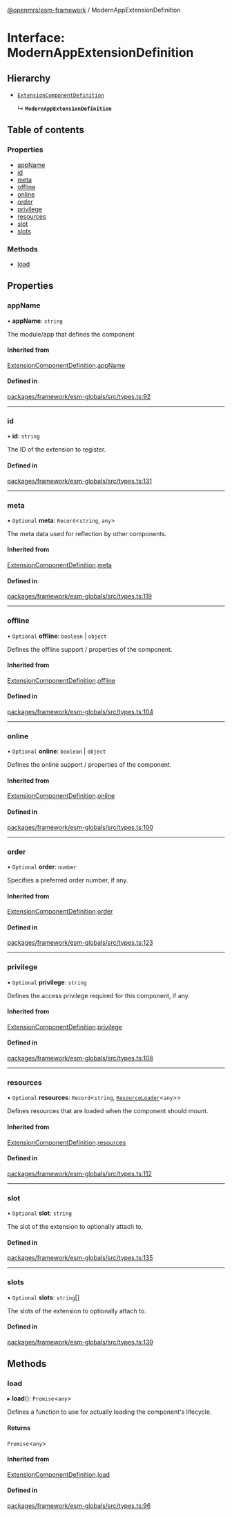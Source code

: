 [@openmrs/esm-framework](../API.md) / ModernAppExtensionDefinition

# Interface: ModernAppExtensionDefinition

## Hierarchy

- [`ExtensionComponentDefinition`](ExtensionComponentDefinition.md)

  ↳ **`ModernAppExtensionDefinition`**

## Table of contents

### Properties

- [appName](ModernAppExtensionDefinition.md#appname)
- [id](ModernAppExtensionDefinition.md#id)
- [meta](ModernAppExtensionDefinition.md#meta)
- [offline](ModernAppExtensionDefinition.md#offline)
- [online](ModernAppExtensionDefinition.md#online)
- [order](ModernAppExtensionDefinition.md#order)
- [privilege](ModernAppExtensionDefinition.md#privilege)
- [resources](ModernAppExtensionDefinition.md#resources)
- [slot](ModernAppExtensionDefinition.md#slot)
- [slots](ModernAppExtensionDefinition.md#slots)

### Methods

- [load](ModernAppExtensionDefinition.md#load)

## Properties

### appName

• **appName**: `string`

The module/app that defines the component

#### Inherited from

[ExtensionComponentDefinition](ExtensionComponentDefinition.md).[appName](ExtensionComponentDefinition.md#appname)

#### Defined in

[packages/framework/esm-globals/src/types.ts:92](https://github.com/openmrs/openmrs-esm-core/blob/master/packages/framework/esm-globals/src/types.ts#L92)

___

### id

• **id**: `string`

The ID of the extension to register.

#### Defined in

[packages/framework/esm-globals/src/types.ts:131](https://github.com/openmrs/openmrs-esm-core/blob/master/packages/framework/esm-globals/src/types.ts#L131)

___

### meta

• `Optional` **meta**: `Record`<`string`, `any`\>

The meta data used for reflection by other components.

#### Inherited from

[ExtensionComponentDefinition](ExtensionComponentDefinition.md).[meta](ExtensionComponentDefinition.md#meta)

#### Defined in

[packages/framework/esm-globals/src/types.ts:119](https://github.com/openmrs/openmrs-esm-core/blob/master/packages/framework/esm-globals/src/types.ts#L119)

___

### offline

• `Optional` **offline**: `boolean` \| `object`

Defines the offline support / properties of the component.

#### Inherited from

[ExtensionComponentDefinition](ExtensionComponentDefinition.md).[offline](ExtensionComponentDefinition.md#offline)

#### Defined in

[packages/framework/esm-globals/src/types.ts:104](https://github.com/openmrs/openmrs-esm-core/blob/master/packages/framework/esm-globals/src/types.ts#L104)

___

### online

• `Optional` **online**: `boolean` \| `object`

Defines the online support / properties of the component.

#### Inherited from

[ExtensionComponentDefinition](ExtensionComponentDefinition.md).[online](ExtensionComponentDefinition.md#online)

#### Defined in

[packages/framework/esm-globals/src/types.ts:100](https://github.com/openmrs/openmrs-esm-core/blob/master/packages/framework/esm-globals/src/types.ts#L100)

___

### order

• `Optional` **order**: `number`

Specifies a preferred order number, if any.

#### Inherited from

[ExtensionComponentDefinition](ExtensionComponentDefinition.md).[order](ExtensionComponentDefinition.md#order)

#### Defined in

[packages/framework/esm-globals/src/types.ts:123](https://github.com/openmrs/openmrs-esm-core/blob/master/packages/framework/esm-globals/src/types.ts#L123)

___

### privilege

• `Optional` **privilege**: `string`

Defines the access privilege required for this component, if any.

#### Inherited from

[ExtensionComponentDefinition](ExtensionComponentDefinition.md).[privilege](ExtensionComponentDefinition.md#privilege)

#### Defined in

[packages/framework/esm-globals/src/types.ts:108](https://github.com/openmrs/openmrs-esm-core/blob/master/packages/framework/esm-globals/src/types.ts#L108)

___

### resources

• `Optional` **resources**: `Record`<`string`, [`ResourceLoader`](ResourceLoader.md)<`any`\>\>

Defines resources that are loaded when the component should mount.

#### Inherited from

[ExtensionComponentDefinition](ExtensionComponentDefinition.md).[resources](ExtensionComponentDefinition.md#resources)

#### Defined in

[packages/framework/esm-globals/src/types.ts:112](https://github.com/openmrs/openmrs-esm-core/blob/master/packages/framework/esm-globals/src/types.ts#L112)

___

### slot

• `Optional` **slot**: `string`

The slot of the extension to optionally attach to.

#### Defined in

[packages/framework/esm-globals/src/types.ts:135](https://github.com/openmrs/openmrs-esm-core/blob/master/packages/framework/esm-globals/src/types.ts#L135)

___

### slots

• `Optional` **slots**: `string`[]

The slots of the extension to optionally attach to.

#### Defined in

[packages/framework/esm-globals/src/types.ts:139](https://github.com/openmrs/openmrs-esm-core/blob/master/packages/framework/esm-globals/src/types.ts#L139)

## Methods

### load

▸ **load**(): `Promise`<`any`\>

Defines a function to use for actually loading the component's lifecycle.

#### Returns

`Promise`<`any`\>

#### Inherited from

[ExtensionComponentDefinition](ExtensionComponentDefinition.md).[load](ExtensionComponentDefinition.md#load)

#### Defined in

[packages/framework/esm-globals/src/types.ts:96](https://github.com/openmrs/openmrs-esm-core/blob/master/packages/framework/esm-globals/src/types.ts#L96)
